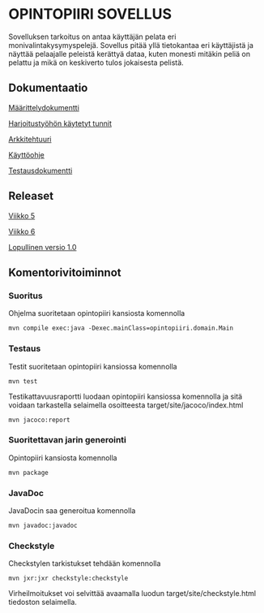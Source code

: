 # OPINTOPIIRI SOVELLUS #

Sovelluksen tarkoitus on antaa käyttäjän pelata eri monivalintakysymyspelejä. Sovellus pitää yllä tietokantaa eri käyttäjistä ja näyttää pelaajalle peleistä kerättyä dataa, kuten monesti mitäkin peliä on pelattu ja mikä on keskiverto tulos jokaisesta pelistä.

## Dokumentaatio ## 

  [Määrittelydokumentti](https://github.com/sanikemppainen/ot-harjoitustyo/blob/main/dokumentaatio/M%C3%A4%C3%A4rittelydokumentti.md)

  [Harjoitustyöhön käytetyt tunnit](https://github.com/sanikemppainen/ot-harjoitustyo/blob/main/dokumentaatio/tuntikirjanpito.md)
  
   [Arkkitehtuuri](https://github.com/sanikemppainen/ot-harjoitustyo/blob/1e0b0cd524cc92335ad43e255511abeb4475e670/dokumentaatio/arkkitehtuuri.md)
   
   [Käyttöohje](https://github.com/sanikemppainen/ot-harjoitustyo/blob/main/dokumentaatio/K%C3%A4ytt%C3%B6ohje.md)
   
   [Testausdokumentti](https://github.com/sanikemppainen/ot-harjoitustyo/blob/main/dokumentaatio/testausdokumentti.md)


## Releaset
[Viikko 5](https://github.com/sanikemppainen/ot-harjoitustyo/releases/tag/viikko5)

[Viikko 6](https://github.com/sanikemppainen/ot-harjoitustyo/releases/tag/viikko6)

[Lopullinen versio 1.0]()
 
## Komentorivitoiminnot ##
### Suoritus

Ohjelma suoritetaan opintopiiri kansiosta komennolla 

```
mvn compile exec:java -Dexec.mainClass=opintopiiri.domain.Main
```

### Testaus

Testit suoritetaan opintopiiri kansiossa komennolla

```
mvn test
```

Testikattavuusraportti luodaan opintopiiri kansiossa komennolla ja sitä voidaan tarkastella selaimella osoitteesta target/site/jacoco/index.html 

```
mvn jacoco:report
```

### Suoritettavan jarin generointi
Opintopiiri kansiosta komennolla

```
mvn package
```

### JavaDoc
JavaDocin saa generoitua komennolla

```
mvn javadoc:javadoc
```

### Checkstyle
Checkstylen tarkistukset tehdään komennolla
```
mvn jxr:jxr checkstyle:checkstyle
```
Virheilmoitukset voi selvittää avaamalla luodun target/site/checkstyle.html tiedoston selaimella.
